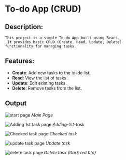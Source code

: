 #  To-do App (CRUD)

## Description:
```
This project is a simple To-do App built using React.
 It provides basic CRUD (Create, Read, Update, Delete) 
functionality for managing tasks.
```

## Features:
- **Create**: Add new tasks to the to-do list.
- **Read**: View the list of tasks.
- **Update**: Edit existing tasks.
- **Delete**: Remove tasks from the list.

## Output

![start page](https://raw.githubusercontent.com/RamLearn-1997/25-React-Project/main/todo-app/src/assets/Screenshot%20(468).png)
*Main Page*

![Adding 1st task page](https://raw.githubusercontent.com/RamLearn-1997/25-React-Project/main/todo-app/src/assets/Screenshot%20(479).png)
*Adding-1st-task*

![Checked task page](https://raw.githubusercontent.com/RamLearn-1997/25-React-Project/main/todo-app/src/assets/Screenshot%20(480).png)
*Checked task*

![update task page](https://raw.githubusercontent.com/RamLearn-1997/25-React-Project/main/todo-app/src/assets/Screenshot%20(481).png)
*Update task*

![delete task page](https://raw.githubusercontent.com/RamLearn-1997/25-React-Project/main/todo-app/src/assets/Screenshot%20(482).png)
*Delete task (Dark red btn)*

